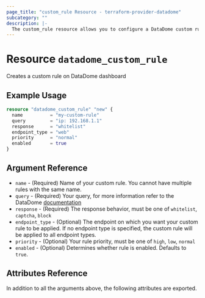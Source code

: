 ```yaml
---
page_title: "custom_rule Resource - terraform-provider-datadome"
subcategory: ""
description: |-
  The custom_rule resource allows you to configure a DataDome custom rule.
---
```


# Resource `datadome_custom_rule`

Creates a custom rule on DataDome dashboard

## Example Usage

```terraform
resource "datadome_custom_rule" "new" {
  name          = "my-custom-rule"
  query         = "ip: 192.168.1.1"
  response      = "whitelist"
  endpoint_type = "web"
  priority      = "normal"
  enabled       = true
}

```

## Argument Reference

- `name` - (Required) Name of your custom rule. You cannot have multiple rules with the same name.
- `query` - (Required) Your query, for more information refer to the DataDome [documentation](https://docs.datadome.co/docs/syntax-guidelines)
- `response` - (Required) The response behavior, must be one of `whitelist`, `captcha`, `block`
- `endpoint_type` - (Optional) The endpoint on which you want your custom rule to be applied. If no endpoint type is specified, the custom rule will be applied to all endpoint types.
- `priority` - (Optional) Your rule priority, must be one of `high`, `low`, `normal`
- `enabled` - (Optional) Determines whether rule is enabled. Defaults to `true`.


## Attributes Reference

In addition to all the arguments above, the following attributes are exported.
